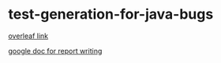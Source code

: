 # test-generation-for-java-bugs
<a href="[https://www.overleaf.com/6817855255nhdkgdjdtbrd#0ef42b](https://www.overleaf.com/2191371249vgcfbvwmsjjm#43a6b4](https://www.overleaf.com/2191371249vgcfbvwmsjjm#43a6b4)">overleaf link</a>

<a href="https://docs.google.com/document/d/1uU3Bp8pwQZExNjGHyE2-xOD5MTNClOOtMoObcaRfoT4/edit?usp=sharing">google doc for report writing</a>
